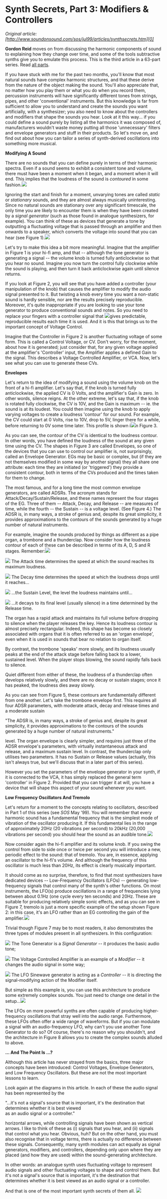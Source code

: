# Synth Secrets, Part 3: Modifiers & Controllers  
_Original article: [http://www.soundonsound.com/sos/jul99/articles/synthsecrets.htm][0]_

**Gordon Reid** moves on from discussing the harmonic components of sound to explaining how they change over time, and some of the tools subtractive synths give you to emulate this process. This is the third article in a 63-part series. Read [all parts][1].

If you have stuck with me for the past two months, you'll know that most natural sounds have complex harmonic structures, and that these derive from the nature of the object making the sound. You'll also appreciate that, no matter how you play them or what you do when you record them, percussion instruments will have significantly different tones from strings, pipes, and other 'conventional' instruments. But this knowledge is far from sufficient to allow you to understand and create the sounds you want artificially, with a synthesizer; you also need to know about the controllers and modifiers that shape the sounds you hear. Look at it this way... if you could define a sound purely by listing all the harmonics it was composed of, manufacturers wouldn't waste money putting all those 'unnecessary' filters and envelope generators and stuff in their products. So let's move on, and find out about how you can tailor a series of synth-derived oscillations into something more musical.

**Modifying A Sound**

There are no sounds that you can define purely in terms of their harmonic spectra. Even if a sound seems to exhibit a consistent tone and volume, there must have been a moment when it began, and a moment when it will end. This implies that the loudness of the sound is _contoured_ in some fashion.[![](http://media.soundonsound.com/sos/jul99/images/secret1small.gif)][2]

Ignoring the start and finish for a moment, unvarying tones are called _static_ or _stationary_ sounds, and they are almost always musically uninteresting. Since no natural sounds are stationary over any significant timescale, the only time you are likely to encounter them is when they have been created by a _signal generator_ (such as those found in analogue synthesizers, for example). You can think of these as devices that generate a tone by outputting a fluctuating voltage that is passed through an amplifier and then onwards to a speaker, which converts the voltage into sound that you can hear (see Figure 1).[![](http://media.soundonsound.com/sos/jul99/images/secret2small.gif)][3]

Let's try to make this idea a bit more meaningful. Imagine that the amplifier in Figure 1 is your hi-fi amp, and that -- although the tone generator is generating a signal -- the volume knob is turned fully anticlockwise so that you hear no sound. Imagine you now turn the control fully clockwise while the sound is playing, and then turn it back anticlockwise again until silence returns.

If you look at Figure 2, you will see that you have added a controller (your manipulation of the knob) that causes the amplifier to modify the audio signal presented to it. But twisting a knob every time you want a non-static sound is hardly sensible, nor are the results precisely reproducible. Moreover, it's quite inappropriate if you are looking to use your tone generator to produce conventional sounds and notes. So you need to replace your fingers with a controller signal that [![](http://media.soundonsound.com/sos/jul99/images/secret3small.gif)][4]gives predictable, reproducible results each time it is used. And it is this that brings us to the important concept of Voltage Control.

Imagine that the Controller in Figure 2 is another fluctuating voltage of some form. This is called a Control Voltage, or CV. Don't worry, for the moment, about how it is generated; just consider that, for any given voltage applied at the amplifier's 'Controller' input, the Amplifier applies a defined Gain to the signal. This describes a Voltage Controlled Amplifier, or VCA. Now, let's see what you can use to generate these CVs.

**Envelopes**

Let's return to the idea of modifying a sound using the volume knob on the front of a hi-fi amplifier. Let's say that, if the knob is turned fully anticlockwise, the applied CV is 0 Volts, and the amplifier's Gain is zero. In other words, silence reigns. At the other extreme, let's say that, if the knob is rotated fully clockwise, the CV is 10V, and the Gain is maximum -- ie. the sound is at its loudest. You could then imagine using the knob to apply varying voltages to create a loudness 'contour' for our sound. For example, the CV could start at 0 Volts, rise to 10V, drop to 5V, linger there for a while, before returning to 0V some time later. This profile is shown i[![](http://media.soundonsound.com/sos/jul99/images/secret4small.gif)][5]n Figure 3\.

As you can see, the contour of the CV is identical to the loudness contour. In other words, you have defined the loudness of the sound at any given time using the CV. The shapes in Figure 3 are called Envelopes, so one of the devices that you can use to control our amplifier is, not surprisingly, called an Envelope Generator. EGs may be basic or complex, but (if they are not themselves modified in some way by another signal) they all share one attribute: each time they are initiated (or 'triggered') they provide a consistent contour, both in terms of the CVs produced and the times taken for them to change.

The most famous, and for a long time the most common envelope generators, are called ADSRs. The acronym stands for Attack/Decay/Sustain/Release, and these names represent the four stages of the EG. Three of them -- Attack, Decay, and Release -- are measures of time, while the fourth -- the Sustain -- is a voltage level. (See Figure 4.) The ADSR is, in many ways, a stroke of genius and, despite its great simplicity, it provides approximations to the contours of the sounds generated by a huge number of natural instruments.

For example, imagine the sounds produced by things as different as a pipe organ, a trombone and a thunderclap. Now consider how the loudness contour of each of these can be described in terms of its A, D, S and R stages. Remember:[![](http://media.soundonsound.com/sos/jul99/images/secret5small.gif)][6]

![](http://media.soundonsound.com/images/regulars/bulbow.gif) The Attack time determines the speed at which the sound reaches its maximum loudness.

![](http://media.soundonsound.com/images/regulars/bulbow.gif) The Decay time determines the speed at which the loudness drops until it reaches...

![](http://media.soundonsound.com/images/regulars/bulbow.gif) ...the Sustain Level, the level the loudness maintains until...

![](http://media.soundonsound.com/images/regulars/bulbow.gif) ...it decays to its final level (usually silence) in a time determined by the Release time.

The organ has a rapid attack and maintains its full volume before dropping to silence when the player releases the key. Hence its loudness contour is almost precisely rectangular. Indeed, this shape has become so closely associated with organs that it is often referred to as an 'organ envelope', even when it is used in sounds that bear no relation to organ itself.

By contrast, the trombone 'speaks' more slowly, and its loudness usually peaks at the end of the attack stage before falling back to a lower, sustained level. When the player stops blowing, the sound rapidly falls back to silence.

Quiet different from either of these, the loudness of a thunderclap often develops relatively slowly, and there are no decay or sustain stages; once it has peaked, the loudness dies away slowly.

As you can see from Figure 5, these contours are fundamentally different from one another. Let's take the trombone envelope first. This requires all four ADSR parameters, with moderate attack, decay and release times and a moderate sustain 

"The ADSR is, in many ways, a stroke of genius and, despite its great simplicity, it provides approximations to the contours of the sounds generated by a huge number of natural instruments."

level. The organ envelope is clearly simpler, and requires just three of the ADSR envelope's parameters, with virtually instantaneous attack and release, and a maximum sustain level. In contrast, the thunderclap only utilises two parameters. It has no Sustain or Release values (actually, this isn't always true, but we'll discuss that in a later part of this series).

However you set the parameters of the envelope generator in your synth, if it is connected to the VCA, it has simply replaced the general term 'controller' in Figure 2\. Provided that you can trigger it at will, you have a device that will shape this aspect of your sound whenever you want.

**Low Frequency Oscillators And Tremolo**

Let's return for a moment to the concepts relating to oscillators, described in Part 1 of this series (see _SOS_ May '99). You will remember that every harmonic sound has a fundamental frequency that is the simplest mode of vibration of the oscillator producing it. If this fundamental lies in the range of approximately 20Hz (20 vibrations per second) to 20kHz (20,000 vibrations per second) you should hear the sound as an audible tone.[![](http://media.soundonsound.com/sos/jul99/images/secret6small.gif)][7]

Now consider again the hi-fi amplifier and its volume knob. If you swing the control from side to side once or twice per second you will introduce a new, periodic effect to the sound: that of tremolo. You are, in essence, applying an oscillator to the hi-fi's volume. And although the frequency of this oscillator is much less than 20Hz, its effect is clearly musically important.

It should come as no surprise, therefore, to find that most synthesizers have dedicated devices -- Low-Frequency Oscillators (LFOs) -- generating low-frequency signals that control many of the synth's other functions. On most instruments, the LFO(s) produce oscillations in a range of frequencies lying between about 0.1Hz (one cycle every ten seconds) and 20Hz. These are suitable for producing relatively simple sonic effects, and as you can see in Figure 7, tremolo is just a more specific example of the setup shown Figure 2: in this case, it's an LFO rather than an EG controlling the gain of the amplifier.[![](http://media.soundonsound.com/sos/jul99/images/secret7small.gif)][8]

Trivial though Figure 7 may be to most readers, it also demonstrates the three types of modules present in all synthesizers. In this configuration:

![](http://media.soundonsound.com/images/regulars/bulbow.gif) The Tone Generator is a _Signal Generator_ -- it produces the basic audio tone;

![](http://media.soundonsound.com/images/regulars/bulbow.gif) The Voltage Controlled Amplifier is an example of a _Modifier_ -- it changes the audio signal in some way;

![](http://media.soundonsound.com/images/regulars/bulbow.gif) The LFO Sinewave generator is acting as a _Controller_ -- it is directing the signal-modifying action of the Modifier itself.

But simple as this example is, you can use this architecture to produce some extremely complex sounds. You just need to change one detail in the setup...[![](http://media.soundonsound.com/sos/jul99/images/secret8small.gif)][9]

The LFOs on more powerful synths are often capable of producing higher-frequency oscillations that stray well into the audio range. Furthermore, these LFOs often offer a wide range of waveforms. But if you can modulate a signal with an audio-frequency LFO, why can't you use another Tone Generator to do so? Of course, there's no reason why you shouldn't, and the architecture in Figure 8 allows you to create the complex sounds alluded to above.

**... And The Point Is ...?**

Although this article has never strayed from the basics, three major concepts have been introduced: Control Voltages, Envelope Generators, and Low Frequency Oscillators. But these are not the most important lessons to learn.

Look again at the diagrams in this article. In each of these the audio signal has been represented by the 

"...it's not a signal's source that is important, it's the destination that determines whether it is best viewed   
as an audio signal or a controller."

horizontal arrows, while controlling signals have been shown as vertical arrows. I like to think of these as (i) signals that you hear, and (ii) signals that control what you hear. Obvious, huh? But on the other hand, you must also recognise that in voltage terms, there is actually no difference between these signals. Consequently, many synth modules can act equally as signal generators, modifiers, and controllers, depending only upon where they are placed (and how they are used) within the sound-generating architecture.

In other words: an analogue synth uses fluctuating voltage to represent audio signals and other fluctuating voltages to shape and control them. But it's not a signal's source that is important, it's the destination that determines whether it is best viewed as an audio signal or a controller.

And that is one of the most important synth secrets of them all. [![](http://media.soundonsound.com/images/regulars/sos_end.gif)][10]

[0]: http://www.soundonsound.com/sos/jul99/articles/synthsecrets.htm
[1]: http://www.soundonsound.com/search?url=%2Fsearch&Keyword=%22synth+secrets%22&Words=All&Summary=Yes
[2]: http://media.soundonsound.com/sos/jul99/images/secret1big.gif
[3]: http://media.soundonsound.com/sos/jul99/images/secret2.gif
[4]: http://media.soundonsound.com/sos/jul99/images/secret3.gif
[5]: http://media.soundonsound.com/sos/jul99/images/secret4.gif
[6]: http://media.soundonsound.com/sos/jul99/images/secret5.gif
[7]: http://media.soundonsound.com/sos/jul99/images/secret6.gif
[8]: http://media.soundonsound.com/sos/jul99/images/secret7.gif
[9]: http://media.soundonsound.com/sos/jul99/images/secret8.gif
[10]: http://www.soundonsound.com